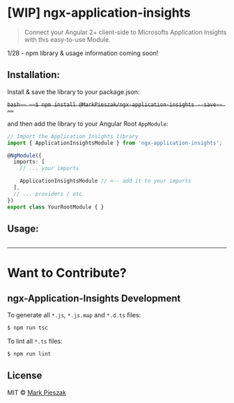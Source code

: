 # [WIP] ngx-application-insights

> Connect your Angular 2+ client-side to Microsofts Application Insights with this easy-to-use Module. 

1/28 - npm library & usage information coming soon!

## Installation:

Install & save the library to your package.json:

~~```bash~~
~~$ npm install @MarkPieszak/ngx-application-insights --save~~
~~```~~

and then add the library to your Angular Root `AppModule`:

```typescript
// Import the Application Insights library
import { ApplicationInsightsModule } from 'ngx-application-insights';

@NgModule({
  imports: [
    // ... your imports

    ApplicationInsightsModule // <-- add it to your imports
  ],
  // ... providers / etc
})
export class YourRootModule { }
```

## Usage:

```typescript


```

---

# Want to Contribute?

## ngx-Application-Insights Development

To generate all `*.js`, `*.js.map` and `*.d.ts` files:

```bash
$ npm run tsc
```

To lint all `*.ts` files:

```bash
$ npm run lint
```

## License

MIT © [Mark Pieszak](mailto:mpieszak84@gmail.com)

